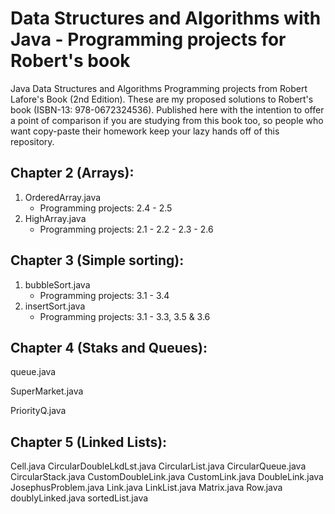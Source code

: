 # Data Structures and Algorithms with Java - Programming projects for Robert's book

Java Data Structures and Algorithms Programming projects from Robert Lafore's Book (2nd Edition). These are my proposed solutions to Robert's book (ISBN-13: 978-0672324536). Published here with the intention to offer a point of comparison if you are studying from this book too, so people who want copy-paste their homework keep your lazy hands off of this repository.


## Chapter 2 (Arrays):

  1. OrderedArray.java
     - Programming projects: 2.4 - 2.5
  2. HighArray.java
     - Programming projects: 2.1 - 2.2 - 2.3 - 2.6

## Chapter 3 (Simple sorting):

 1. bubbleSort.java
    - Programming projects: 3.1 - 3.4
 2. insertSort.java
    - Programming projects: 3.1 - 3.3, 3.5 & 3.6

## Chapter 4 (Staks and Queues):

queue.java

SuperMarket.java

PriorityQ.java


## Chapter 5 (Linked Lists):

Cell.java
CircularDoubleLkdLst.java
CircularList.java
CircularQueue.java
CircularStack.java
CustomDoubleLink.java
CustomLink.java
DoubleLink.java
JosephusProblem.java
Link.java
LinkList.java
Matrix.java
Row.java
doublyLinked.java
sortedList.java



